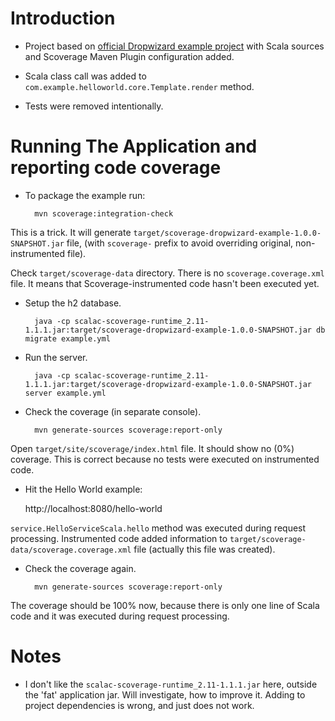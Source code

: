 # Introduction

* Project based on [official Dropwizard example project](https://github.com/dropwizard/dropwizard/tree/master/dropwizard-example)
with Scala sources and Scoverage Maven Plugin configuration added.

* Scala class call was added to `com.example.helloworld.core.Template.render` method.

* Tests were removed intentionally.

# Running The Application and reporting code coverage

* To package the example run:

        mvn scoverage:integration-check

This is a trick. It will generate `target/scoverage-dropwizard-example-1.0.0-SNAPSHOT.jar` file,
(with `scoverage-` prefix to avoid overriding original, non-instrumented file).

Check `target/scoverage-data` directory. There is no `scoverage.coverage.xml` file. It means that
Scoverage-instrumented code hasn't been executed yet.

* Setup the h2 database.

        java -cp scalac-scoverage-runtime_2.11-1.1.1.jar:target/scoverage-dropwizard-example-1.0.0-SNAPSHOT.jar db migrate example.yml

* Run the server.

        java -cp scalac-scoverage-runtime_2.11-1.1.1.jar:target/scoverage-dropwizard-example-1.0.0-SNAPSHOT.jar server example.yml

* Check the coverage (in separate console).

        mvn generate-sources scoverage:report-only

Open `target/site/scoverage/index.html` file. It should show no (0%) coverage. This is correct because
no tests were executed on instrumented code.

* Hit the Hello World example:

	http://localhost:8080/hello-world

`service.HelloServiceScala.hello` method was executed during request processing. Instrumented code
added information to `target/scoverage-data/scoverage.coverage.xml` file (actually this file was created).

* Check the coverage again.

        mvn generate-sources scoverage:report-only

The coverage should be 100% now, because there is only one line of Scala code and it was executed
during request processing.

# Notes

* I don't like the `scalac-scoverage-runtime_2.11-1.1.1.jar` here, outside the 'fat' application jar.
Will investigate, how to improve it. Adding to project dependencies is wrong, and just does not work.
